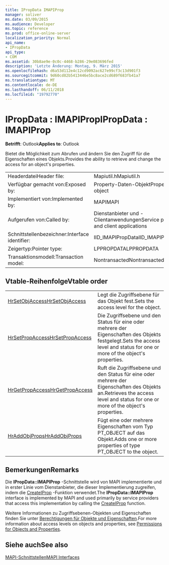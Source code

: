 ```yaml
---
title: IPropData IMAPIProp
manager: soliver
ms.date: 03/09/2015
ms.audience: Developer
ms.topic: reference
ms.prod: office-online-server
localization_priority: Normal
api_name:
- IPropData
api_type:
- COM
ms.assetid: 30b8ae9e-0c0c-4468-b286-29e083696fed
description: 'Letzte Änderung: Montag, 9. März 2015'
ms.openlocfilehash: d6a53d112e4c12cd9092ac627e99cf3c13d901f3
ms.sourcegitcommit: 9d60cd82b5413446e5bc8ace2cd689f683fb41a7
ms.translationtype: MT
ms.contentlocale: de-DE
ms.lasthandoff: 06/11/2018
ms.locfileid: "19792770"
---
```

# <a name="ipropdata--imapiprop"></a><span data-ttu-id="014e2-103">IPropData : IMAPIProp</span><span class="sxs-lookup"><span data-stu-id="014e2-103">IPropData : IMAPIProp</span></span>

  
  
<span data-ttu-id="014e2-104">**Betrifft**: Outlook</span><span class="sxs-lookup"><span data-stu-id="014e2-104">**Applies to**: Outlook</span></span> 
  
<span data-ttu-id="014e2-105">Bietet die Möglichkeit zum Abrufen und ändern Sie den Zugriff für die Eigenschaften eines Objekts.</span><span class="sxs-lookup"><span data-stu-id="014e2-105">Provides the ability to retrieve and change the access for an object's properties.</span></span> 
  
|||
|:-----|:-----|
|<span data-ttu-id="014e2-106">Headerdatei</span><span class="sxs-lookup"><span data-stu-id="014e2-106">Header file:</span></span>  <br/> |<span data-ttu-id="014e2-107">Mapiutil.h</span><span class="sxs-lookup"><span data-stu-id="014e2-107">Mapiutil.h</span></span>  <br/> |
|<span data-ttu-id="014e2-108">Verfügbar gemacht von:</span><span class="sxs-lookup"><span data-stu-id="014e2-108">Exposed by:</span></span>  <br/> |<span data-ttu-id="014e2-109">Property-Daten-Objekt</span><span class="sxs-lookup"><span data-stu-id="014e2-109">Property data object</span></span>  <br/> |
|<span data-ttu-id="014e2-110">Implementiert von:</span><span class="sxs-lookup"><span data-stu-id="014e2-110">Implemented by:</span></span>  <br/> |<span data-ttu-id="014e2-111">MAPI</span><span class="sxs-lookup"><span data-stu-id="014e2-111">MAPI</span></span>  <br/> |
|<span data-ttu-id="014e2-112">Aufgerufen von:</span><span class="sxs-lookup"><span data-stu-id="014e2-112">Called by:</span></span>  <br/> |<span data-ttu-id="014e2-113">Dienstanbieter und -Clientanwendungen</span><span class="sxs-lookup"><span data-stu-id="014e2-113">Service providers and client applications</span></span>  <br/> |
|<span data-ttu-id="014e2-114">Schnittstellenbezeichner:</span><span class="sxs-lookup"><span data-stu-id="014e2-114">Interface identifier:</span></span>  <br/> |<span data-ttu-id="014e2-115">IID_IMAPIPropData</span><span class="sxs-lookup"><span data-stu-id="014e2-115">IID_IMAPIPropData</span></span>  <br/> |
|<span data-ttu-id="014e2-116">Zeigertyp:</span><span class="sxs-lookup"><span data-stu-id="014e2-116">Pointer type:</span></span>  <br/> |<span data-ttu-id="014e2-117">LPPROPDATA</span><span class="sxs-lookup"><span data-stu-id="014e2-117">LPPROPDATA</span></span>  <br/> |
|<span data-ttu-id="014e2-118">Transaktionsmodell:</span><span class="sxs-lookup"><span data-stu-id="014e2-118">Transaction model:</span></span>  <br/> |<span data-ttu-id="014e2-119">Nontransacted</span><span class="sxs-lookup"><span data-stu-id="014e2-119">Nontransacted</span></span>  <br/> |
   
## <a name="vtable-order"></a><span data-ttu-id="014e2-120">Vtable-Reihenfolge</span><span class="sxs-lookup"><span data-stu-id="014e2-120">Vtable order</span></span>

|||
|:-----|:-----|
|[<span data-ttu-id="014e2-121">HrSetObjAccess</span><span class="sxs-lookup"><span data-stu-id="014e2-121">HrSetObjAccess</span></span>](ipropdata-hrsetobjaccess.md) <br/> |<span data-ttu-id="014e2-122">Legt die Zugriffsebene für das Objekt fest.</span><span class="sxs-lookup"><span data-stu-id="014e2-122">Sets the access level for the object.</span></span>  <br/> |
|[<span data-ttu-id="014e2-123">HrSetPropAccess</span><span class="sxs-lookup"><span data-stu-id="014e2-123">HrSetPropAccess</span></span>](ipropdata-hrsetpropaccess.md) <br/> |<span data-ttu-id="014e2-124">Die Zugriffsebene und den Status für eine oder mehrere der Eigenschaften des Objekts festgelegt.</span><span class="sxs-lookup"><span data-stu-id="014e2-124">Sets the access level and status for one or more of the object's properties.</span></span>  <br/> |
|[<span data-ttu-id="014e2-125">HrGetPropAccess</span><span class="sxs-lookup"><span data-stu-id="014e2-125">HrGetPropAccess</span></span>](ipropdata-hrgetpropaccess.md) <br/> |<span data-ttu-id="014e2-126">Ruft die Zugriffsebene und den Status für eine oder mehrere der Eigenschaften des Objekts an.</span><span class="sxs-lookup"><span data-stu-id="014e2-126">Retrieves the access level and status for one or more of the object's properties.</span></span>  <br/> |
|[<span data-ttu-id="014e2-127">HrAddObjProps</span><span class="sxs-lookup"><span data-stu-id="014e2-127">HrAddObjProps</span></span>](ipropdata-hraddobjprops.md) <br/> |<span data-ttu-id="014e2-128">Fügt eine oder mehrere Eigenschaften vom Typ PT_OBJECT auf das Objekt.</span><span class="sxs-lookup"><span data-stu-id="014e2-128">Adds one or more properties of type PT_OBJECT to the object.</span></span>  <br/> |
   
## <a name="remarks"></a><span data-ttu-id="014e2-129">Bemerkungen</span><span class="sxs-lookup"><span data-stu-id="014e2-129">Remarks</span></span>

<span data-ttu-id="014e2-130">Die **IPropData::IMAPIProp** -Schnittstelle wird von MAPI implementierte und in erster Linie vom Dienstanbieter, die dieser Implementierung zugreifen, indem die [CreateIProp](createiprop.md) -Funktion verwendet.</span><span class="sxs-lookup"><span data-stu-id="014e2-130">The **IPropData::IMAPIProp** interface is implemented by MAPI and used primarily by service providers that access this implementation by calling the [CreateIProp](createiprop.md) function.</span></span> 
  
<span data-ttu-id="014e2-131">Weitere Informationen zu Zugriffsebenen-Objekten und Eigenschaften finden Sie unter [Berechtigungen für Objekte und Eigenschaften](permissions-for-mapi-objects-and-properties.md).</span><span class="sxs-lookup"><span data-stu-id="014e2-131">For more information about access levels on objects and properties, see [Permissions for Objects and Properties](permissions-for-mapi-objects-and-properties.md).</span></span>
  
## <a name="see-also"></a><span data-ttu-id="014e2-132">Siehe auch</span><span class="sxs-lookup"><span data-stu-id="014e2-132">See also</span></span>



[<span data-ttu-id="014e2-133">MAPI-Schnittstellen</span><span class="sxs-lookup"><span data-stu-id="014e2-133">MAPI Interfaces</span></span>](mapi-interfaces.md)

